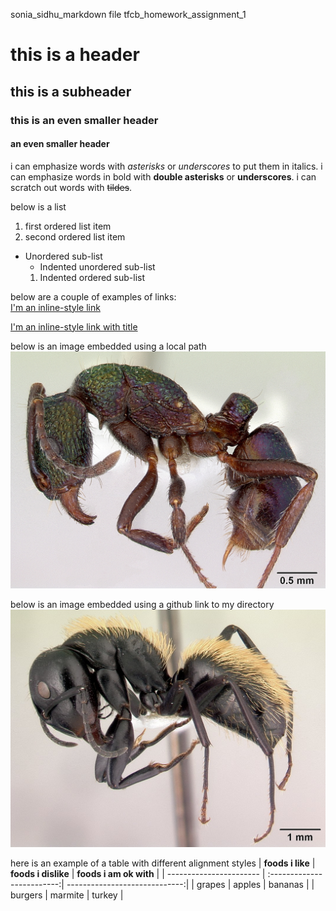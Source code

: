 sonia_sidhu_markdown file
tfcb_homework_assignment_1
# this is a header
## this is a subheader
### this is an even smaller header
#### an even smaller header

i can emphasize words with *asterisks* or _underscores_ to put them in italics.
i can emphasize words in bold with **double asterisks** or __underscores__.
i can scratch out words with ~~tildes~~.

below is a list
1. first ordered list item
2. second ordered list item
  * Unordered sub-list
    * Indented unordered sub-list
    1. Indented ordered sub-list

below are a couple of examples of links:  
[I'm an inline-style link](https://www.google.com)

[I'm an inline-style link with title](https://smittenkitchen.com/ "Smitten Kitchen Food Blog")

below is an image embedded using a local path
![rhytidoponera_metallica](/images/casent0172345_rhytidoponera_metallica.jpg "rhytidoponera_metallica")

below is an image embedded using a github link to my directory
![camponotus_darwinii](https://github.com/soniabsidhu/tfcb-homework01/blob/main/images/casent0191696_camponotus_darwinii.jpg "camponotus_darwinii")

here is an example of a table with different alignment styles
| **foods i like**        | **foods i dislike**        | **foods i am ok with**        |
| ----------------------- | :-------------------------:| -----------------------------:|
| grapes                  | apples                     | bananas                       |
| burgers                 | marmite                    | turkey                        |